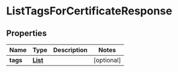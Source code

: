 

# ListTagsForCertificateResponse


## Properties

| Name | Type | Description | Notes |
|------------ | ------------- | ------------- | -------------|
|**tags** | [**List**](List.md) |  |  [optional] |



